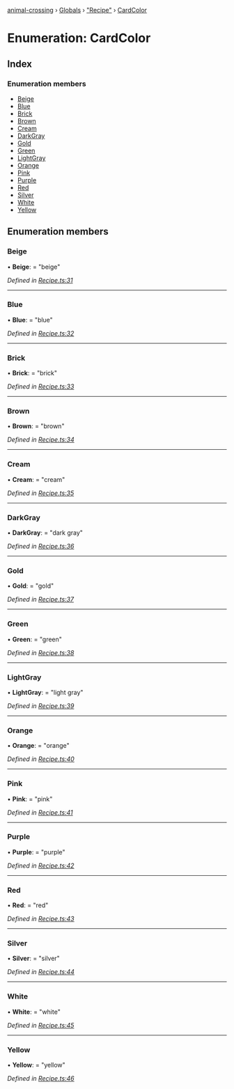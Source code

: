[animal-crossing](../README.md) › [Globals](../globals.md) › ["Recipe"](../modules/_recipe_.md) › [CardColor](_recipe_.cardcolor.md)

# Enumeration: CardColor

## Index

### Enumeration members

* [Beige](_recipe_.cardcolor.md#beige)
* [Blue](_recipe_.cardcolor.md#blue)
* [Brick](_recipe_.cardcolor.md#brick)
* [Brown](_recipe_.cardcolor.md#brown)
* [Cream](_recipe_.cardcolor.md#cream)
* [DarkGray](_recipe_.cardcolor.md#darkgray)
* [Gold](_recipe_.cardcolor.md#gold)
* [Green](_recipe_.cardcolor.md#green)
* [LightGray](_recipe_.cardcolor.md#lightgray)
* [Orange](_recipe_.cardcolor.md#orange)
* [Pink](_recipe_.cardcolor.md#pink)
* [Purple](_recipe_.cardcolor.md#purple)
* [Red](_recipe_.cardcolor.md#red)
* [Silver](_recipe_.cardcolor.md#silver)
* [White](_recipe_.cardcolor.md#white)
* [Yellow](_recipe_.cardcolor.md#yellow)

## Enumeration members

###  Beige

• **Beige**: = "beige"

*Defined in [Recipe.ts:31](https://github.com/Norviah/animal-crossing/blob/ba83c61/module/types/Recipe.ts#L31)*

___

###  Blue

• **Blue**: = "blue"

*Defined in [Recipe.ts:32](https://github.com/Norviah/animal-crossing/blob/ba83c61/module/types/Recipe.ts#L32)*

___

###  Brick

• **Brick**: = "brick"

*Defined in [Recipe.ts:33](https://github.com/Norviah/animal-crossing/blob/ba83c61/module/types/Recipe.ts#L33)*

___

###  Brown

• **Brown**: = "brown"

*Defined in [Recipe.ts:34](https://github.com/Norviah/animal-crossing/blob/ba83c61/module/types/Recipe.ts#L34)*

___

###  Cream

• **Cream**: = "cream"

*Defined in [Recipe.ts:35](https://github.com/Norviah/animal-crossing/blob/ba83c61/module/types/Recipe.ts#L35)*

___

###  DarkGray

• **DarkGray**: = "dark gray"

*Defined in [Recipe.ts:36](https://github.com/Norviah/animal-crossing/blob/ba83c61/module/types/Recipe.ts#L36)*

___

###  Gold

• **Gold**: = "gold"

*Defined in [Recipe.ts:37](https://github.com/Norviah/animal-crossing/blob/ba83c61/module/types/Recipe.ts#L37)*

___

###  Green

• **Green**: = "green"

*Defined in [Recipe.ts:38](https://github.com/Norviah/animal-crossing/blob/ba83c61/module/types/Recipe.ts#L38)*

___

###  LightGray

• **LightGray**: = "light gray"

*Defined in [Recipe.ts:39](https://github.com/Norviah/animal-crossing/blob/ba83c61/module/types/Recipe.ts#L39)*

___

###  Orange

• **Orange**: = "orange"

*Defined in [Recipe.ts:40](https://github.com/Norviah/animal-crossing/blob/ba83c61/module/types/Recipe.ts#L40)*

___

###  Pink

• **Pink**: = "pink"

*Defined in [Recipe.ts:41](https://github.com/Norviah/animal-crossing/blob/ba83c61/module/types/Recipe.ts#L41)*

___

###  Purple

• **Purple**: = "purple"

*Defined in [Recipe.ts:42](https://github.com/Norviah/animal-crossing/blob/ba83c61/module/types/Recipe.ts#L42)*

___

###  Red

• **Red**: = "red"

*Defined in [Recipe.ts:43](https://github.com/Norviah/animal-crossing/blob/ba83c61/module/types/Recipe.ts#L43)*

___

###  Silver

• **Silver**: = "silver"

*Defined in [Recipe.ts:44](https://github.com/Norviah/animal-crossing/blob/ba83c61/module/types/Recipe.ts#L44)*

___

###  White

• **White**: = "white"

*Defined in [Recipe.ts:45](https://github.com/Norviah/animal-crossing/blob/ba83c61/module/types/Recipe.ts#L45)*

___

###  Yellow

• **Yellow**: = "yellow"

*Defined in [Recipe.ts:46](https://github.com/Norviah/animal-crossing/blob/ba83c61/module/types/Recipe.ts#L46)*
